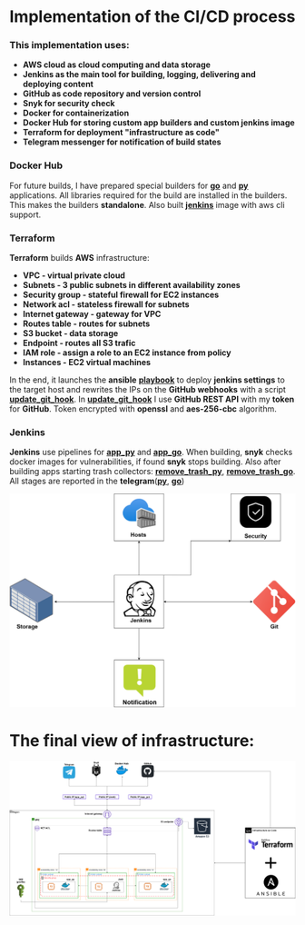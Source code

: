 # Implementation of the CI/CD process

### This implementation uses:
+ **AWS cloud as cloud computing and data storage**
+ **Jenkins as the main tool for building, logging, delivering and deploying content**
+ **GitHub as code repository and version control**
+ **Snyk for security check**
+ **Docker for сontainerization**
+ **Docker Hub for storing custom app builders and custom jenkins image**
+ **Terraform for deployment "infrastructure as code"**
+ **Telegram messenger for notification of build states**

### Docker Hub
For future builds, I have prepared special builders for **[go](https://hub.docker.com/layers/159441296/privetkakdela/devops_course/go_builder/images/sha256-46e2588e18895400c81d42bb1138e77df1835ed3b3a5a93e4e47a58994c9a14e?context=repo)** and **[py](https://hub.docker.com/layers/159379567/privetkakdela/devops_course/python_builder/images/sha256-0e06bcb4775030a27d6893093a732bce05d1a28e6d5908b376fd93198009e0b3?context=repo)** applications. All libraries required for the build are installed in the builders.  
This makes the builders **standalone**. Also built **[jenkins](https://hub.docker.com/layers/159681876/privetkakdela/devops_course/jenk_aws_cli/images/sha256-52f9e9c5263e19f859df92c02fe4acb000bad7069274d545af921cf628cedac3?context=repo)** image with aws cli support.


### Terraform
**Terraform** builds **AWS** infrastructure:
+ **VPC - virtual private cloud**
+ **Subnets - 3 public subnets in different availability zones**
+ **Security group - stateful firewall for EC2 instances**
+ **Network acl - stateless firewall for subnets**
+ **Internet gateway - gateway for VPC**
+ **Routes table - routes for subnets**
+ **S3 bucket - data storage**
+ **Endpoint - routes all S3 trafic**
+ **IAM role - assign a role to an EC2 instance from policy**
+ **Instances - EC2 virtual machines**

In the end, it launches the **ansible** **[playbook](https://github.com/CowboyFromHell/devops_course/blob/devops_master/exam_task/source/deploy_docker_jenk.yml)** to deploy **jenkins settings** to the target host and rewrites the IPs on the **GitHub webhooks** with a script **[update_git_hook](https://github.com/CowboyFromHell/devops_course/blob/devops_master/exam_task/source/update_git_hook)**.
In **[update_git_hook](https://github.com/CowboyFromHell/devops_course/blob/devops_master/exam_task/source/update_git_hook)** I use **GitHub REST API** with my **token** for **GitHub**. Token encrypted with **openssl** and **aes-256-cbc** algorithm.

### Jenkins
**Jenkins** use pipelines for **[app_py](https://github.com/CowboyFromHell/devops_course/blob/devops_master/exam_task/pipelines/pipeline_py)** and **[app_go](https://github.com/CowboyFromHell/devops_course/blob/devops_master/exam_task/pipelines/pipeline_go)**. When building, **snyk** checks docker images for vulnerabilities, if found **snyk** stops building. Also after building apps starting trash collectors: **[remove_trash_py](https://github.com/CowboyFromHell/devops_course/blob/devops_master/exam_task/pipelines/pipeline_trash_py_aws)**, **[remove_trash_go](https://github.com/CowboyFromHell/devops_course/blob/devops_master/exam_task/pipelines/pipeline_trash_go_aws)**. All stages are reported in the **telegram**(**[py](https://github.com/CowboyFromHell/devops_course/blob/devops_master/exam_task/pictures/py_tele.png)**, **[go](https://github.com/CowboyFromHell/devops_course/blob/devops_master/exam_task/pictures/go_tele.png)**)


![jenk_work](/exam_task/pictures/my_ci_cd.png)

# The final view of infrastructure:
![dip_work](/exam_task/pictures/Dip_inf.png)